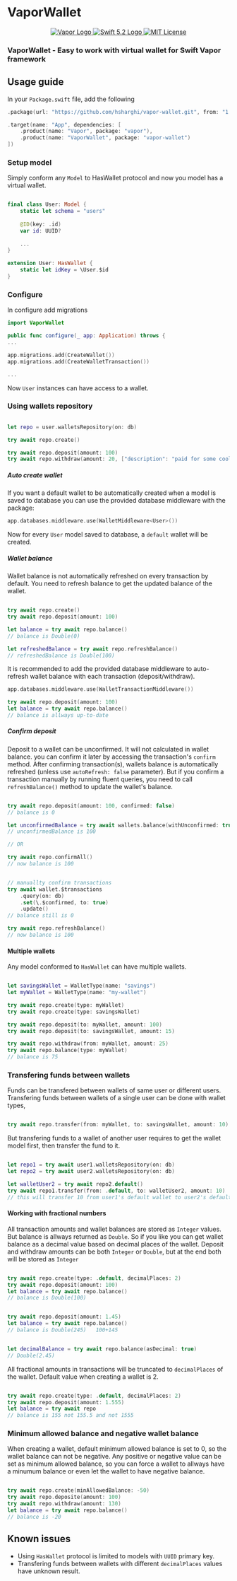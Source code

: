 # VaporWallet

<p align="center">
    <a href="https://vapor.codes">
        <img src="http://img.shields.io/badge/Vapor-4-brightgreen.svg" alt="Vapor Logo">
    </a>
    <a href="https://swift.org">
        <img src="http://img.shields.io/badge/Swift-5.2-brightgreen.svg" alt="Swift 5.2 Logo">
    </a>
    <a href="https://raw.githubusercontent.com/lloople/vapor-maker-commands/main/LICENSE">
        <img src="https://img.shields.io/badge/license-MIT-blue.svg" alt="MIT License">
    </a>
</p>

### VaporWallet - Easy to work with virtual wallet for Swift Vapor framework

## Usage guide

In your `Package.swift` file, add the following

~~~~swift
.package(url: "https://github.com/hsharghi/vapor-wallet.git", from: "1.0")

.target(name: "App", dependencies: [
    .product(name: "Vapor", package: "vapor"),
    .product(name: "VaporWallet", package: "vapor-wallet")
])
~~~~

### Setup model

Simply conform any `Model` to HasWallet protocol and now you model has a virtual wallet.

~~~~swift

final class User: Model {
    static let schema = "users"
    
    @ID(key: .id)
    var id: UUID?
    
    ...
}

extension User: HasWallet {
    static let idKey = \User.$id
}
~~~~

### Configure

In configure add migrations 

~~~~swift
import VaporWallet

public func configure(_ app: Application) throws {
...

app.migrations.add(CreateWallet())
app.migrations.add(CreateWalletTransaction())

...
~~~~

Now `User` instances can have access to a wallet.

### Using wallets repository

~~~~swift

let repo = user.walletsRepository(on: db)

try await repo.create()

try await repo.deposit(amount: 100)
try await repo.withdraw(amount: 20, ["description": "paid for some cool stuff"])

~~~~

##### Auto create wallet 

If you want a default wallet to be automatically created when a model is saved to database you can use the provided database middleware with the package:

~~~~swift
app.databases.middleware.use(WalletMiddleware<User>())
~~~~
Now for every `User` model saved to database, a `default` wallet will be created.
 
##### Wallet balance

Wallet balance is not automatically refreshed on every transaction by default. You need to refresh balance to get the updated balance of the wallet.

~~~~swift

try await repo.create()
try await repo.deposit(amount: 100)

let balance = try await repo.balance() 
// balance is Double(0)

let refreshedBalance = try await repo.refreshBalance()
// refreshedBalance is Double(100)

~~~~

It is recommended to add the provided database middleware to auto-refresh wallet balance with each transaction (deposit/withdraw).

~~~~swift
app.databases.middleware.use(WalletTransactionMiddleware())

try await repo.deposit(amount: 100)
let balance = try await repo.balance()
// balance is allways up-to-date 

~~~~


##### Confirm deposit

Deposit to a wallet can be unconfirmed. It will not calculated in wallet balance. you can confirm it later by accessing the transaction's `confirm` method.
After confirming transaction(s), wallets balance is automatically refreshed (unless use `autoRefresh: false` parameter). But if you confirm a transaction manually by running fluent queries,   you need to call `refreshBalance()` method to update the wallet's balance.

~~~~swift

try await repo.deposit(amount: 100, confirmed: false)
// balance is 0

let unconfirmedBalance = try await wallets.balance(withUnconfirmed: true)
// unconfirmedBalance is 100

// OR

try await repo.confirmAll()
// now balance is 100


// manuallty confirm transactions
try await wallet.$transactions
    .query(on: db)
    .set(\.$confirmed, to: true)
    .update()
// balance still is 0

try await repo.refreshBalance()
// now balance is 100
~~~~


#### Multiple wallets

Any model conformed to `HasWallet` can have multiple wallets. 

~~~~swift

let savingsWallet = WalletType(name: "savings")
let myWallet = WalletType(name: "my-wallet")

try await repo.create(type: myWallet)
try await repo.create(type: savingsWallet)

try await repo.deposit(to: myWallet, amount: 100)
try await repo.deposit(to: savingsWallet, amount: 15)

try await repo.withdraw(from: myWallet, amount: 25)
try await repo.balance(type: myWallet)
// balance is 75

~~~~

### Transfering funds between wallets
Funds can be transfered between wallets of same user or different users. Transfering funds between wallets of a single user can be done with wallet types, 


~~~~swift

try await repo.transfer(from: myWallet, to: savingsWallet, amount: 10)

~~~~

But transfering funds to a wallet of another user requires to get the wallet model first, then transfer the fund to it.

~~~~swift

let repo1 = try await user1.walletsRepository(on: db)
let repo2 = try await user2.walletsRepository(on: db)

let walletUser2 = try await repo2.default()
try await repo1.transfer(from: .default, to: walletUser2, amount: 10)
// this will transfer 10 from user1's default wallet to user2's default wallet

~~~~




#### Working with fractional numbers
All transaction amounts and wallet balances are stored as `Integer` values. But balance is allways returned as `Double`. So if you like you can get wallet balance as a decimal value based on decimal places of the wallet.
Deposit and withdraw amounts can be both `Integer` or `Double`, but at the end both will be stored as `Integer`

~~~~swift

try await repo.create(type: .default, decimalPlaces: 2)
try await repo.deposit(amount: 100)
let balance = try await repo.balance() 
// balance is Double(100)


try await repo.deposit(amount: 1.45)
let balance = try await repo.balance() 
// balance is Double(245)   100+145


let decimalBalance = try await repo.balance(asDecimal: true) 
// Double(2.45)


~~~~

All fractional amounts in transactions will be truncated to `decimalPlaces` of the wallet. Default value when creating a wallet is 2.


~~~~swift

try await repo.create(type: .default, decimalPlaces: 2)
try await repo.deposit(amount: 1.555)
let balance = try await repo 
// balance is 155 not 155.5 and not 1555 


~~~~

### Minimum allowed balance and negative wallet balance
When creating a wallet, default minimum allowed balance is set to 0, so the wallet balance can not be negative.
Any positive or negative value can be set as minimum allowed balance, so you can force a wallet to allways have a minumum balance or even let the wallet to have negative balance.   

~~~~swift

try await repo.create(minAllowedBalance: -50) 
try await repo.deposite(amount: 100)
try await repo.withdraw(amount: 130)
let balance = try await repo.balance()
// balance is -20

~~~~


## Known issues

- Using `HasWallet` protocol is limited to models with `UUID` primary key.
- Transfering funds between wallets with different `decimalPlaces` values have unknown result.

